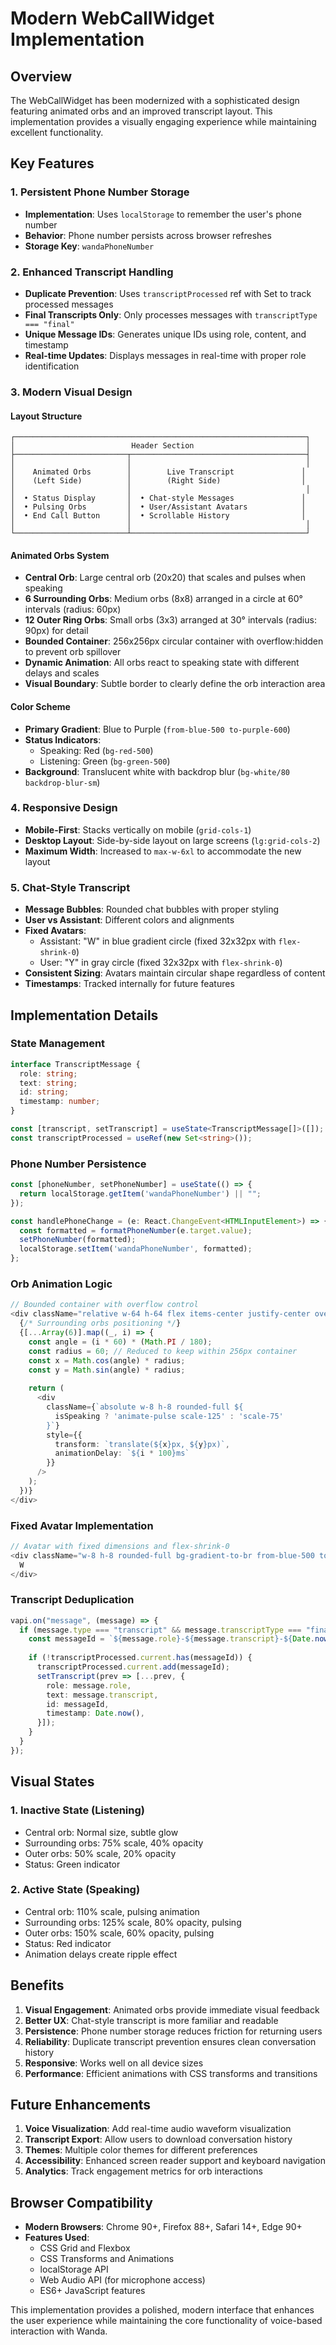 # Modern WebCallWidget Implementation

## Overview

The WebCallWidget has been modernized with a sophisticated design featuring animated orbs and an improved transcript layout. This implementation provides a visually engaging experience while maintaining excellent functionality.

## Key Features

### 1. Persistent Phone Number Storage
- **Implementation**: Uses `localStorage` to remember the user's phone number
- **Behavior**: Phone number persists across browser refreshes
- **Storage Key**: `wandaPhoneNumber`

### 2. Enhanced Transcript Handling
- **Duplicate Prevention**: Uses `transcriptProcessed` ref with Set to track processed messages
- **Final Transcripts Only**: Only processes messages with `transcriptType === "final"`
- **Unique Message IDs**: Generates unique IDs using role, content, and timestamp
- **Real-time Updates**: Displays messages in real-time with proper role identification

### 3. Modern Visual Design

#### Layout Structure
```
┌─────────────────────────────────────────────────────────────────┐
│                          Header Section                         │
├─────────────────────────┬───────────────────────────────────────┤
│                         │                                       │
│    Animated Orbs        │        Live Transcript               │
│    (Left Side)          │        (Right Side)                  │
│                         │                                       │
│  • Status Display       │  • Chat-style Messages               │
│  • Pulsing Orbs         │  • User/Assistant Avatars            │
│  • End Call Button      │  • Scrollable History                │
│                         │                                       │
└─────────────────────────┴───────────────────────────────────────┘
```

#### Animated Orbs System
- **Central Orb**: Large central orb (20x20) that scales and pulses when speaking
- **6 Surrounding Orbs**: Medium orbs (8x8) arranged in a circle at 60° intervals (radius: 60px)
- **12 Outer Ring Orbs**: Small orbs (3x3) arranged at 30° intervals (radius: 90px) for detail
- **Bounded Container**: 256x256px circular container with overflow:hidden to prevent orb spillover
- **Dynamic Animation**: All orbs react to speaking state with different delays and scales
- **Visual Boundary**: Subtle border to clearly define the orb interaction area

#### Color Scheme
- **Primary Gradient**: Blue to Purple (`from-blue-500 to-purple-600`)
- **Status Indicators**: 
  - Speaking: Red (`bg-red-500`)
  - Listening: Green (`bg-green-500`)
- **Background**: Translucent white with backdrop blur (`bg-white/80 backdrop-blur-sm`)

### 4. Responsive Design
- **Mobile-First**: Stacks vertically on mobile (`grid-cols-1`)
- **Desktop Layout**: Side-by-side layout on large screens (`lg:grid-cols-2`)
- **Maximum Width**: Increased to `max-w-6xl` to accommodate the new layout

### 5. Chat-Style Transcript
- **Message Bubbles**: Rounded chat bubbles with proper styling
- **User vs Assistant**: Different colors and alignments
- **Fixed Avatars**: 
  - Assistant: "W" in blue gradient circle (fixed 32x32px with `flex-shrink-0`)
  - User: "Y" in gray circle (fixed 32x32px with `flex-shrink-0`)
- **Consistent Sizing**: Avatars maintain circular shape regardless of content
- **Timestamps**: Tracked internally for future features

## Implementation Details

### State Management
```typescript
interface TranscriptMessage {
  role: string;
  text: string;
  id: string;
  timestamp: number;
}

const [transcript, setTranscript] = useState<TranscriptMessage[]>([]);
const transcriptProcessed = useRef(new Set<string>());
```

### Phone Number Persistence
```typescript
const [phoneNumber, setPhoneNumber] = useState(() => {
  return localStorage.getItem('wandaPhoneNumber') || "";
});

const handlePhoneChange = (e: React.ChangeEvent<HTMLInputElement>) => {
  const formatted = formatPhoneNumber(e.target.value);
  setPhoneNumber(formatted);
  localStorage.setItem('wandaPhoneNumber', formatted);
};
```

### Orb Animation Logic
```typescript
// Bounded container with overflow control
<div className="relative w-64 h-64 flex items-center justify-center overflow-hidden rounded-full border border-slate-200/50">
  {/* Surrounding orbs positioning */}
  {[...Array(6)].map((_, i) => {
    const angle = (i * 60) * (Math.PI / 180);
    const radius = 60; // Reduced to keep within 256px container
    const x = Math.cos(angle) * radius;
    const y = Math.sin(angle) * radius;
    
    return (
      <div
        className={`absolute w-8 h-8 rounded-full ${
          isSpeaking ? 'animate-pulse scale-125' : 'scale-75'
        }`}
        style={{
          transform: `translate(${x}px, ${y}px)`,
          animationDelay: `${i * 100}ms`
        }}
      />
    );
  })}
</div>
```

### Fixed Avatar Implementation
```typescript
// Avatar with fixed dimensions and flex-shrink-0
<div className="w-8 h-8 rounded-full bg-gradient-to-br from-blue-500 to-purple-600 flex items-center justify-center text-white text-xs font-bold mt-1 flex-shrink-0">
  W
</div>
```

### Transcript Deduplication
```typescript
vapi.on("message", (message) => {
  if (message.type === "transcript" && message.transcriptType === "final") {
    const messageId = `${message.role}-${message.transcript}-${Date.now()}`;
    
    if (!transcriptProcessed.current.has(messageId)) {
      transcriptProcessed.current.add(messageId);
      setTranscript(prev => [...prev, {
        role: message.role,
        text: message.transcript,
        id: messageId,
        timestamp: Date.now(),
      }]);
    }
  }
});
```

## Visual States

### 1. Inactive State (Listening)
- Central orb: Normal size, subtle glow
- Surrounding orbs: 75% scale, 40% opacity
- Outer orbs: 50% scale, 20% opacity
- Status: Green indicator

### 2. Active State (Speaking)
- Central orb: 110% scale, pulsing animation
- Surrounding orbs: 125% scale, 80% opacity, pulsing
- Outer orbs: 150% scale, 60% opacity, pulsing
- Status: Red indicator
- Animation delays create ripple effect

## Benefits

1. **Visual Engagement**: Animated orbs provide immediate visual feedback
2. **Better UX**: Chat-style transcript is more familiar and readable
3. **Persistence**: Phone number storage reduces friction for returning users
4. **Reliability**: Duplicate transcript prevention ensures clean conversation history
5. **Responsive**: Works well on all device sizes
6. **Performance**: Efficient animations with CSS transforms and transitions

## Future Enhancements

1. **Voice Visualization**: Add real-time audio waveform visualization
2. **Transcript Export**: Allow users to download conversation history
3. **Themes**: Multiple color themes for different preferences
4. **Accessibility**: Enhanced screen reader support and keyboard navigation
5. **Analytics**: Track engagement metrics for orb interactions

## Browser Compatibility

- **Modern Browsers**: Chrome 90+, Firefox 88+, Safari 14+, Edge 90+
- **Features Used**: 
  - CSS Grid and Flexbox
  - CSS Transforms and Animations
  - localStorage API
  - Web Audio API (for microphone access)
  - ES6+ JavaScript features

This implementation provides a polished, modern interface that enhances the user experience while maintaining the core functionality of voice-based interaction with Wanda.
